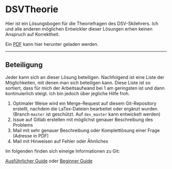 # DSVTheorie
Hier ist ein Lösungsbogen für die Theoriefragen des DSV-Skilehrers. Ich und alle anderen möglichen Entwickler dieser Lösungen erhen keinen Anspruch auf Korrektheit.

Ein [PDF](https://gitlab.com/Sparkier/DSVTheorie/raw/master/LaTex/solution.pdf) kann hier herunter geladen werden.

---

## Beteiligung
Jeder kann sich an dieser Lösung beteiligen. Nachfolgend ist eine Liste der Möglichkeiten, mit denen man sich beteiligen kann. 
Diese Liste ist so sortiert, dass für mich der Arbeitsaufwand bei 1 am geringsten ist und dann kontinuierlich steigt. 
Ich bin jedoch über jegliche Hilfe froh.

1. Optimaler Weise wird ein Merge-Request auf diesem Git-Repository erstellt, nachdem die LaTex-Dateien bearbeitet oder ergänzt wurden. (Branch `master` ist geschützt. Auf `dev_master` kann entwickelt werden)
2. Issue auf Gitlab erstellen mit möglichst genauer Beschreibung des Problems
3. Mail mit sehr genauer Beschreibung oder Komplettlösung einer Frage (Adresse in PDF)
4. Mail mit Hinweisen auf Fehler oder Ähnliches

Im folgenden finden sich eineige Informationen zu Git:

[Ausführlicher Guide](https://git-scm.com/book/en/v2/Getting-Started-About-Version-Control)
oder 
[Beginner Guide](http://rogerdudler.github.io/git-guide/)
